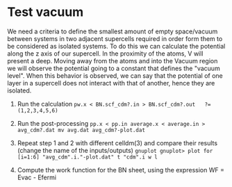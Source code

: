 # Test vacuum
We need a criteria to define the smallest amount of empty space/vacuum between systems in two adjacent supercells required in order form them to be considered as isolated systems. 
To do this we can calculate the potential along the z axis of our supercell. In the proximity of the atoms, V will present a deep. Moving away from the atoms and into the Vacuum region we will observe the potential going to a constant that defines the "vacuum level".
When this behavior is observed, we can say that the potential of one layer in a supercell does not interact with that of another, hence they are isolated.

  1. Run the calculation
    ```
    pw.x < BN.scf_cdm?.in > BN.scf_cdm?.out   ?=(1,2,3,4,5,6)
    ```

  2. Run the post-processing
    ```
    pp.x < pp.in
    average.x < average.in > avg_cdm?.dat
    mv avg.dat avg_cdm?-plot.dat
    ```

  3. Repeat step 1 and 2 with different celldm(3) and compare their results (change the name of the inputs/outputs)
    ```
    gnuplot
    gnuplot> plot for [i=1:6] "avg_cdm".i."-plot.dat" t "cdm".i w l
    ```
  4. Compute the work function for the BN sheet, using the expression WF = Evac - Efermi

